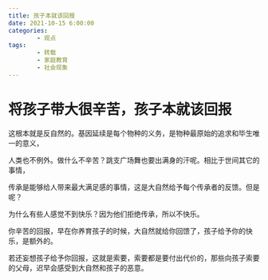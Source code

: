 ```yaml
---
title: 孩子本就该回报
date: 2021-10-15 6:00:00
categories:
        - 观点
tags:
        - 转载
        - 家庭教育
        - 社会现象
---
```


# 将孩子带大很辛苦，孩子本就该回报

这根本就是反自然的。基因延续是每个物种的义务，是物种最原始的追求和毕生唯一的意义，

人类也不例外。做什么不辛苦？跳支广场舞也要出满身的汗呢。相比于世间其它的事情，

传承是能够给人带来最大满足感的事情，这是大自然给予每个传承者的反馈。但是呢？

为什么有些人感觉不到快乐？因为他们拒绝传承，所以不快乐。

你辛苦的回报，早在你养育孩子的时候，大自然就给你回馈了，孩子给予你的快乐，是额外的。

若还妄想孩子给予你回报，这就是索要，索要都是要付出代价的，那些向孩子索要的父母，迟早会感受到大自然和孩子的恶意。
